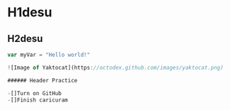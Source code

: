 # H1desu
## H2desu


```javascript
var myVar = "Hello world!"

![Image of Yaktocat](https://octodex.github.com/images/yaktocat.png)

###### Header Practice

-[]Turn on GitHub
-[]Finish caricuram
